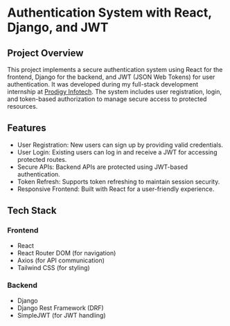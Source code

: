 
# Authentication System with React, Django, and JWT

## Project Overview

This project implements a secure authentication system using React for the frontend, Django for the backend, and JWT (JSON Web Tokens) for user authentication. 
It was developed during my full-stack development internship at [Prodigy Infotech](https://prodigyinfotech.dev/). The system includes user registration, login, and token-based authorization 
to manage secure access to protected resources.

## Features

- User Registration: New users can sign up by providing valid credentials.
- User Login: Existing users can log in and receive a JWT for accessing protected routes.
- Secure APIs: Backend APIs are protected using JWT-based authentication.
- Token Refresh: Supports token refreshing to maintain session security.
- Responsive Frontend: Built with React for a user-friendly experience.

## Tech Stack
### Frontend
- React
- React Router DOM (for navigation)
- Axios (for API communication)
- Tailwind CSS (for styling)

### Backend
- Django
- Django Rest Framework (DRF)
- SimpleJWT (for JWT handling)
